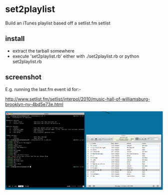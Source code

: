 # set2playlist

Build an iTunes playlist based off a setlist.fm setlist

## install

* extract the tarball somewhere
* execute 'set2playlist.rb' either with ./set2playlist.rb or python set2playlist.rb

## screenshot

E.g. running the last.fm event id for:-

http://www.setlist.fm/setlist/interpol/2010/music-hall-of-williamsburg-brooklyn-ny-4bd5e73e.html

![set2playlist](http://github.com/gaving/set2playlist/raw/master/site/1.png)
